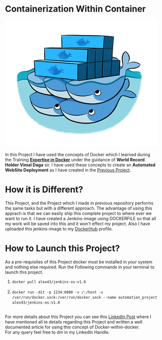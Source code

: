 # Containerization Within Container

![](images/docker-in-docker.png)

In this Project I have used the concepts of Docker which I learned during the Training <a href="https://www.linkedin.com/posts/abhinavdubey26_docker-expertise-activity-6675343126288244737-TgyB"><b>Expertise in Docker</b></a> under the guidance of <b>World Record Holder Vimal Daga</b> sir. I have used these concepts to create an <b>Automated WebSite Deployment</b> as I have created in the <a href="https://github.com/Abhinav-26/DevOps-Integration/tree/master/DevOps%20Project-2">Previous Project</a>.

# How it is Different?
This Project, and the Project which I made in previous repository performs the same tasks but with a different approach. The advantage of using this apprach is that we can easily ship this complete project to where ever we want to run it. I have created a Jenkins-image using DOCKERFILE so that all my work will be saved into this and it won't effect my project. Also I have uploaded this jenkins-image to my <a href="https://hub.docker.com/u/alex43">DockerHub</a> profile.<br>

# How to Launch this Project?
As a pre-requisites of this Project docker must be installed in your system and nothing else required. Run the Following commands in your terminal to launch this project.<br>
1. <code>docker pull alex43/jenkins-os:v1.0</code><br><br>
2. <code>docker run -dit -p 1234:8080 -v /:/host -v /var/run/docker.sock:/var/run/docker.sock --name automation_project alex43/jenkins-os:v1.0</code><br><br>

For more details about this Project you can see this <a href="https://www.linkedin.com/posts/abhinavdubey26_containerization-within-container-activity-6671002631571431424-c9Zi">LinkedIn Post</a> where I have mentioned all te details regarding this Project and written a well documented article for using this concept of Docker-within-docker.<br>
For any query feel free to dm in my LinkedIn Handle.
